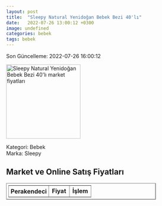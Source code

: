 ```yaml
---
layout: post
title:  "Sleepy Natural Yenidoğan Bebek Bezi 40'lı"
date:   2022-07-26 13:00:12 +0300
image: undefined
categories: bebek
tags: bebek
---
```


Son Güncelleme: 2022-07-26 16:00:12

<img src="undefined" width="200" alt="Sleepy Natural Yenidoğan Bebek Bezi 40'lı market fiyatları" />

Kategori: Bebek
<br />
Marka: Sleepy

<h2>Market ve Online Satış Fiyatları</h2>

<table border="1" style="padding: 5px;width:80%;">
  <tr>
    <td style="padding: 5px;"><strong>Perakendeci</strong></td>
    <td><strong>Fiyat</strong></td>
    <td><strong>İşlem</strong></td>
  </tr>
  
</table>
